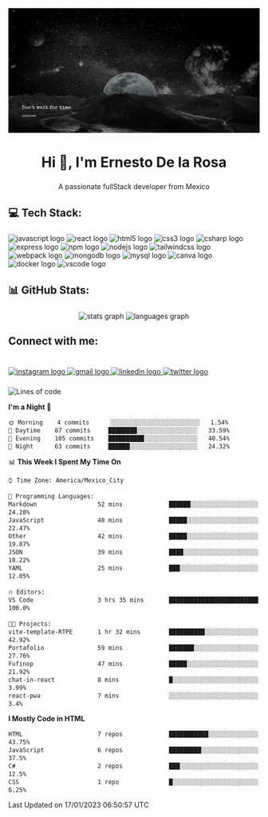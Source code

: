 <div align="center">
    <img width="100%" height = "250px" src="./LifeIs.png" alt="cover" />
</div>

###

<h1 align="center">Hi 👋, I'm Ernesto De la Rosa</h1>

###

<p align="center">A passionate fullStack developer from Mexico</p>

###

<h2 align="left">💻 Tech Stack:</h2>

###

<div align="left">
  <img src="https://cdn.jsdelivr.net/gh/devicons/devicon/icons/javascript/javascript-original.svg" height="30" width="42" alt="javascript logo"  />
  <img src="https://cdn.jsdelivr.net/gh/devicons/devicon/icons/react/react-original.svg" height="30" width="42" alt="react logo"  />
  <img src="https://cdn.jsdelivr.net/gh/devicons/devicon/icons/html5/html5-original.svg" height="30" width="42" alt="html5 logo"  />
  <img src="https://cdn.jsdelivr.net/gh/devicons/devicon/icons/css3/css3-original.svg" height="30" width="42" alt="css3 logo"  />
  <img src="https://cdn.jsdelivr.net/gh/devicons/devicon/icons/csharp/csharp-original.svg" height="30" width="42" alt="csharp logo"  />
  <img src="https://cdn.jsdelivr.net/gh/devicons/devicon/icons/express/express-original.svg" height="30" width="42" alt="express logo"  />
  <img src="https://cdn.jsdelivr.net/gh/devicons/devicon/icons/npm/npm-original-wordmark.svg" height="30" width="42" alt="npm logo"  />
  <img src="https://cdn.jsdelivr.net/gh/devicons/devicon/icons/nodejs/nodejs-original.svg" height="30" width="42" alt="nodejs logo"  />
  <img src="https://cdn.jsdelivr.net/gh/devicons/devicon/icons/tailwindcss/tailwindcss-plain.svg" height="30" width="42" alt="tailwindcss logo"  />
  <img src="https://cdn.jsdelivr.net/gh/devicons/devicon/icons/webpack/webpack-original.svg" height="30" width="42" alt="webpack logo"  />
  <img src="https://cdn.jsdelivr.net/gh/devicons/devicon/icons/mongodb/mongodb-original.svg" height="30" width="42" alt="mongodb logo"  />
  <img src="https://cdn.jsdelivr.net/gh/devicons/devicon/icons/mysql/mysql-original.svg" height="30" width="42" alt="mysql logo"  />
  <img src="https://cdn.jsdelivr.net/gh/devicons/devicon/icons/canva/canva-original.svg" height="30" width="42" alt="canva logo"  />
  <img src="https://cdn.jsdelivr.net/gh/devicons/devicon/icons/docker/docker-original.svg" height="30" width="42" alt="docker logo"  />
  <img src="https://cdn.jsdelivr.net/gh/devicons/devicon/icons/vscode/vscode-original.svg" height="30" width="42" alt="vscode logo"  />
</div>

###

<h2 align="left">📊 GitHub Stats:</h2>

###

<div align="center">
  <img src="https://github-readme-stats.vercel.app/api?hide_title=false&hide_rank=false&show_icons=true&include_all_commits=true&count_private=true&disable_animations=false&theme=dracula&locale=en&hide_border=false&username=fufinop" height="150" alt="stats graph"  />
  <img src="https://github-readme-stats.vercel.app/api/top-langs?locale=en&hide_title=false&layout=compact&card_width=320&langs_count=5&theme=dracula&hide_border=false&username=fufinop" height="150" alt="languages graph"  />
</div>

###

<h2 align="left">Connect with me:</h2>

###

<br clear="both">

<div align="left">
  <a href="https://www.instagram.com/fufinop/" target="_blank">
    <img src="https://raw.githubusercontent.com/maurodesouza/profile-readme-generator/master/src/assets/icons/social/instagram/default.svg" width="52" height="40" alt="instagram logo"  />
  </a>
  <a href="mailto:ernestodelazamora@gmail.com" target="_blank">
    <img src="https://raw.githubusercontent.com/maurodesouza/profile-readme-generator/master/src/assets/icons/social/gmail/default.svg" width="52" height="40" alt="gmail logo"  />
  </a>
  <a href="https://www.linkedin.com/in/ernesto-de-la-rosa-zamora-636a28259/" target="_blank">
    <img src="https://raw.githubusercontent.com/maurodesouza/profile-readme-generator/master/src/assets/icons/social/linkedin/default.svg" width="52" height="40" alt="linkedin logo"  />
  </a>
  <a href="https://twitter.com/Fufinop" target="_blank">
    <img src="https://raw.githubusercontent.com/maurodesouza/profile-readme-generator/master/src/assets/icons/social/twitter/default.svg" width="52" height="40" alt="twitter logo"  />
  </a>
</div>

###

<!--START_SECTION:waka-->

![Lines of code](https://img.shields.io/badge/From%20Hello%20World%20I%27ve%20Written--100%20Thousand%20lines%20of%20code-blue)

**I'm a Night 🦉**

```text
🌞 Morning    4 commits      ░░░░░░░░░░░░░░░░░░░░░░░░░   1.54%
🌆 Daytime    87 commits     ████████░░░░░░░░░░░░░░░░░   33.59%
🌃 Evening    105 commits    ██████████░░░░░░░░░░░░░░░   40.54%
🌙 Night      63 commits     ██████░░░░░░░░░░░░░░░░░░░   24.32%

```

📊 **This Week I Spent My Time On**

```text
⌚︎ Time Zone: America/Mexico_City

💬 Programming Languages:
Markdown                 52 mins             ██████░░░░░░░░░░░░░░░░░░░   24.28%
JavaScript               48 mins             █████░░░░░░░░░░░░░░░░░░░░   22.47%
Other                    42 mins             █████░░░░░░░░░░░░░░░░░░░░   19.87%
JSON                     39 mins             ████░░░░░░░░░░░░░░░░░░░░░   18.22%
YAML                     25 mins             ███░░░░░░░░░░░░░░░░░░░░░░   12.05%

🔥 Editors:
VS Code                  3 hrs 35 mins       █████████████████████████   100.0%

🐱‍💻 Projects:
vite-template-RTPE       1 hr 32 mins        ██████████░░░░░░░░░░░░░░░   42.92%
Portafolio               59 mins             ███████░░░░░░░░░░░░░░░░░░   27.76%
Fufinop                  47 mins             █████░░░░░░░░░░░░░░░░░░░░   21.92%
chat-in-react            8 mins              █░░░░░░░░░░░░░░░░░░░░░░░░   3.99%
react-pwa                7 mins              ░░░░░░░░░░░░░░░░░░░░░░░░░   3.4%

```

**I Mostly Code in HTML**

```text
HTML                     7 repos             ███████████░░░░░░░░░░░░░░   43.75%
JavaScript               6 repos             █████████░░░░░░░░░░░░░░░░   37.5%
C#                       2 repos             ███░░░░░░░░░░░░░░░░░░░░░░   12.5%
CSS                      1 repo              █░░░░░░░░░░░░░░░░░░░░░░░░   6.25%

```

Last Updated on 17/01/2023 06:50:57 UTC

<!--END_SECTION:waka-->
